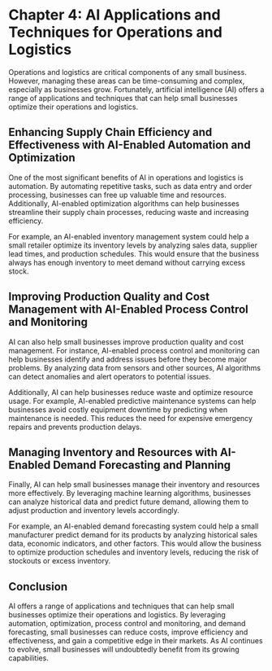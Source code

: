 Chapter 4: AI Applications and Techniques for Operations and Logistics
======================================================================

Operations and logistics are critical components of any small business. However, managing these areas can be time-consuming and complex, especially as businesses grow. Fortunately, artificial intelligence (AI) offers a range of applications and techniques that can help small businesses optimize their operations and logistics.

Enhancing Supply Chain Efficiency and Effectiveness with AI-Enabled Automation and Optimization
-----------------------------------------------------------------------------------------------

One of the most significant benefits of AI in operations and logistics is automation. By automating repetitive tasks, such as data entry and order processing, businesses can free up valuable time and resources. Additionally, AI-enabled optimization algorithms can help businesses streamline their supply chain processes, reducing waste and increasing efficiency.

For example, an AI-enabled inventory management system could help a small retailer optimize its inventory levels by analyzing sales data, supplier lead times, and production schedules. This would ensure that the business always has enough inventory to meet demand without carrying excess stock.

Improving Production Quality and Cost Management with AI-Enabled Process Control and Monitoring
-----------------------------------------------------------------------------------------------

AI can also help small businesses improve production quality and cost management. For instance, AI-enabled process control and monitoring can help businesses identify and address issues before they become major problems. By analyzing data from sensors and other sources, AI algorithms can detect anomalies and alert operators to potential issues.

Additionally, AI can help businesses reduce waste and optimize resource usage. For example, AI-enabled predictive maintenance systems can help businesses avoid costly equipment downtime by predicting when maintenance is needed. This reduces the need for expensive emergency repairs and prevents production delays.

Managing Inventory and Resources with AI-Enabled Demand Forecasting and Planning
--------------------------------------------------------------------------------

Finally, AI can help small businesses manage their inventory and resources more effectively. By leveraging machine learning algorithms, businesses can analyze historical data and predict future demand, allowing them to adjust production and inventory levels accordingly.

For example, an AI-enabled demand forecasting system could help a small manufacturer predict demand for its products by analyzing historical sales data, economic indicators, and other factors. This would allow the business to optimize production schedules and inventory levels, reducing the risk of stockouts or excess inventory.

Conclusion
----------

AI offers a range of applications and techniques that can help small businesses optimize their operations and logistics. By leveraging automation, optimization, process control and monitoring, and demand forecasting, small businesses can reduce costs, improve efficiency and effectiveness, and gain a competitive edge in their markets. As AI continues to evolve, small businesses will undoubtedly benefit from its growing capabilities.
